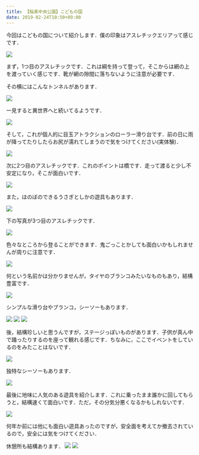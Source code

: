 ```yaml
---
title: 【稲美中央公園】こどもの国
date: 2019-02-24T10:50+09:00
---
```


今回はこどもの国について紹介します．僕の印象はアスレチックエリアって感じです．

![](images/inami-central-park-playground-equipment-athletic/20190222162202.jpg)

まず，1つ目のアスレチックです．これは綱を持って登って，そこからは網の上を渡っていく感じです．靴が網の隙間に落ちないように注意が必要です．

その横にはこんなトンネルがあります．

![](images/inami-central-park-playground-equipment-athletic/20190222162009.jpg)

一見すると異世界へと続いてるようです．

![](images/inami-central-park-playground-equipment-athletic/20190222162209.jpg)

そして，これが個人的に目玉アトラクションのローラー滑り台です．前の日に雨が降ってたりしたらお尻が濡れてしまうので気をつけてください(実体験)．

![](images/inami-central-park-playground-equipment-athletic/20190222161945.jpg)

次に2つ目のアスレチックです．これのポイントは橋です．走って渡ると少し不安定になり，そこが面白いです．

![](images/inami-central-park-playground-equipment-athletic/20190222162141.jpg)

また，ほのぼのできるうさぎとしかの遊具もあります．

![](images/inami-central-park-playground-equipment-athletic/20190222162004.jpg)

下の写真が3つ目のアスレチックです．

![](images/inami-central-park-playground-equipment-athletic/20190222162214.jpg)

色々なところから登ることができます．鬼ごっことかしても面白いかもしれませんが周りに注意です．

![](images/inami-central-park-playground-equipment-athletic/20190222162219.jpg)

何という名前かは分かりませんが，タイヤのブランコみたいなものもあり，結構豊富です．

![](images/inami-central-park-playground-equipment-athletic/20190222161939.jpg)

シンプルな滑り台やブランコ，シーソーもあります．

![](images/inami-central-park-playground-equipment-athletic/20190222162137.jpg)
![](images/inami-central-park-playground-equipment-athletic/20190222165018.jpg)
![](images/inami-central-park-playground-equipment-athletic/20190222161952.jpg)

後，結構珍しいと思うんですが，ステージっぽいものがあります．子供が真ん中で踊ったりするのを座って観れる感じです．ちなみに，ここでイベントをしているのをみたことはないです．

![](images/inami-central-park-playground-equipment-athletic/20190222165053.jpg)

独特なシーソーもあります．

![](images/inami-central-park-playground-equipment-athletic/20190222161958.jpg)

最後に地味に人気のある遊具を紹介します．これに乗ったまま誰かに回してもらうと，結構速くて面白いです．ただ，その分気分悪くなるかもしれないです．

![](images/inami-central-park-playground-equipment-athletic/20190222162225.jpg)

何年か前には他にも面白い遊具あったのですが，安全面を考えてか撤去されているので，安全には気をつけてください．

休憩所も結構あります．
![](images/inami-central-park-playground-equipment-athletic/20190301145711.jpg)
![](images/inami-central-park-playground-equipment-athletic/20190301145707.jpg)
